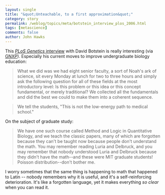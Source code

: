 ```yaml
---
layout: single 
title: "&quot;Unteachable, to a first approximation&quot;" 
category: story
permalink: /weblog/topics/meta/botstein_interview_plos_2006.html
tags: [metascience] 
comments: false 
author: John Hawks 
---
```



<p>
This <a href="http://genetics.plosjournals.org/perlserv/?request=get-document&doi=10%2E1371%2Fjournal%2Epgen%2E0020079"><i>PLoS Genetics</i> interview</a> with David Botstein is really interesting (via <a href="http://www.gnxp.com/blog/2006/05/botstein-invterview.php">GNXP</a>). Especially his current moves to improve undergraduate biology education: 
</p>

<blockquote>What we did was we had eight senior faculty, a sort of Noah's ark of science, sit every Monday at lunch for two to three hours and simply ask the following question for all of these fields at the most introductory level: Is this problem or this idea or this concept fundamental, or merely traditional? We collected all the fundamentals and did the best we could to make them into a coherent sequence.</blockquote>

<blockquote>We tell the students, "This is not the low-energy path to medical school." </blockquote>

<p>
On the subject of graduate study: 
</p>

<blockquote>We have one such course called Method and Logic in Quantitative Biology, and we teach the classic papers, many of which are forgotten because they can't be taught now because people don't understand the math. You may remember reading Luria and Delbruck, and you may remember that nobody understood Luria and Delbruck because they didn't have the math--and these were MIT graduate students! Poisson distribution--don't bother me.</blockquote>

<p>
I worry sometimes that the same thing is happening to math that happened to Latin -- nobody remembers why it is useful, and it's a self-reinforcing deterioration. It's like a forgotten language, yet it makes everything <i>so clear</i> when you can read it. 
</p>


